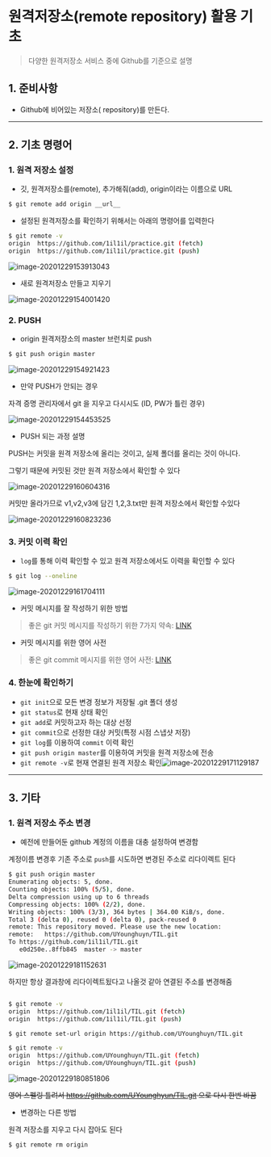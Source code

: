 # 원격저장소(remote repository) 활용 기초

> 다양한 원격저장소 서비스 중에 Github를 기준으로 설명

## 1. 준비사항

- Github에 비어있는 저장소( repository)를 만든다.

---



## 2. 기초 명령어

### 1. 원격 저장소 설정

- 깃, 원격저장소를(remote), 추가해줘(add), origin이라는 이름으로 URL

```bash
$ git remote add origin __url__
```



- 설정된 원격저장소를 확인하기 위해서는 아래의 명령어를 입력한다

```bash
$ git remote -v 
origin  https://github.com/1il1il/practice.git (fetch)
origin  https://github.com/1il1il/practice.git (push)
```

![image-20201229153913043](md-images/image-20201229153913043.png)



- 새로 원격저장소 만들고 지우기

![image-20201229154001420](md-images/image-20201229154001420.png)



### 2. PUSH

- origin 원격저장소의 master 브런치로 push

```bash
$ git push origin master
```

![image-20201229154921423](md-images/image-20201229154921423.png)



- 만약 PUSH가 안되는 경우

자격 증명 관리자에서 git 을 지우고 다시시도 (ID, PW가 틀린 경우)

![image-20201229154453525](md-images/image-20201229154453525.png)



- PUSH 되는 과정 설명

PUSH는 커밋을 원격 저장소에 올리는 것이고, 실제 폴더를 올리는 것이 아니다.

그렇기 때문에 커밋된 것만 원격 저장소에서 확인할 수 있다

![image-20201229160604316](md-images/image-20201229160604316.png)



커밋만 올라가므로 v1,v2,v3에 담긴 1,2,3.txt만 원격 저장소에서 확인할 수있다

![image-20201229160823236](md-images/image-20201229160823236.png)



### 3.  커밋 이력 확인

- `log`를 통해 이력 확인할 수 있고 원격 저장소에서도 이력을 확인할 수 있다

```bash
$ git log --oneline
```

![image-20201229161704111](md-images/image-20201229161704111.png)



- 커밋 메시지를 잘 작성하기 위한 방법

> 좋은 git 커밋 메시지를 작성하기 위한 7가지 약속: [LINK](https://meetup.toast.com/posts/106)



- 커밋 메시지를 위한 영어 사전

> 좋은 git commit 메시지를 위한 영어 사전: [LINK](https://blog.ull.im/engineering/2019/03/10/logs-on-git.html)



### 4. 한눈에 확인하기

- `git init`으로 모든 변경 정보가 저장될 .git 폴더 생성
- `git status`로 현재 상태 확인
- `git add`로 커밋하고자 하는 대상 선정
- `git commit`으로 선정한 대상 커밋(특정 시점 스냅샷 저장)
- `git log`를 이용하여 `commit` 이력 확인 
- `git push origin master`를 이용하여 커밋을 원격 저장소에 전송
- `git remote -v`로 현재 연결된 원격 저장소 확인![image-20201229171129187](md-images/image-20201229171129187.png)

---



## 3. 기타

### 1. 원격 저장소 주소 변경

- 예전에 만들어둔 github 계정의 이름을 대충 설정하여 변경함

 계정이름 변경후 기존 주소로  `push`를 시도하면 변경된 주소로 리다이렉트 된다

```bash
$ git push origin master
Enumerating objects: 5, done.
Counting objects: 100% (5/5), done.
Delta compression using up to 6 threads
Compressing objects: 100% (2/2), done.
Writing objects: 100% (3/3), 364 bytes | 364.00 KiB/s, done.
Total 3 (delta 0), reused 0 (delta 0), pack-reused 0
remote: This repository moved. Please use the new location:
remote:   https://github.com/UYounghuyn/TIL.git
To https://github.com/1il1il/TIL.git
   e0d250e..8ffb845  master -> master

```

![image-20201229181152631](md-images/image-20201229181152631.png)



하지만 항상 결과창에 리다이렉트됬다고 나올것 같아 연결된 주소를 변경해줌

```bash

$ git remote -v
origin  https://github.com/1il1il/TIL.git (fetch)
origin  https://github.com/1il1il/TIL.git (push)

$ git remote set-url origin https://github.com/UYounghuyn/TIL.git

$ git remote -v
origin  https://github.com/UYounghuyn/TIL.git (fetch)
origin  https://github.com/UYounghuyn/TIL.git (push)

```

![image-20201229180851806](md-images/image-20201229180851806.png)

~~영어 스펠링 틀려서  https://github.com/UYounghyun/TIL.git 으로 다시 한번 바꿈~~



- 변경하는 다른 방법

원격 저장소를 지우고 다시 잡아도 된다

```bash
$ git remote rm origin
```
